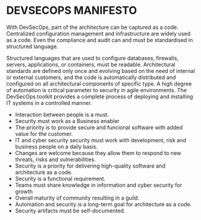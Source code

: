 DEVSECOPS MANIFESTO 
==========

With DevSecOps, part of the architecture can be captured as a code. Centralized configuration management and infrastructure are widely used as a code. Even the compliance and audit can and must be standardised in structured language. 

Structured languages that are used to configure databases, firewalls, servers, applications, or containers, must be readable. Architectural standards are defined only once and evolving based on the need of internal or external customers, and the code is automatically distributed and configured on all architectural components of specific type. A high degree of automation is critical parameter to security in agile environments. The DevSecOps toolkit provides a complete process of deploying and installing IT systems in a controlled manner.

* Interaction between people is a must. 
* Security must work as a Business enabler 
* The priority is to provide secure and funcional software with added value for the customer. 
* IT and cyber security security must work with development, risk and business people on a daily basis.
* Changes are welcome because they allow them to respond to new threats, risks and vulnerabilities.
* Security is a priority for delivering high-quality software and architecture as a code. 
* Security is a functional requirement. 
* Teams must share knowledge in information and cyber security for growth
* Overall maturity of community resulting in a guild. 
* Automation and security is a long-term goal for architecture as a code. 
* Security artifacts must be self-documented. 

